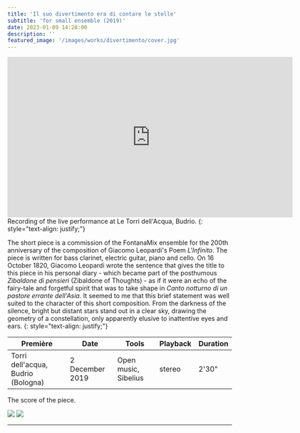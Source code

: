 ```yaml
---
title: 'Il suo divertimento era di contare le stelle'
subtitle: 'for small ensemble (2019)'
date: 2023-01-09 14:28:00
description: ''
featured_image: '/images/works/divertimento/cover.jpg'
---
```



<iframe src="https://player.vimeo.com/video/787572985" width="640" height="360" frameborder="0" allowfullscreen></iframe>
Recording of the live performance at Le Torri dell'Acqua, Budrio.
{: style="text-align: justify;"}

The short piece is a commission of the FontanaMix ensemble for the 200th anniversary of the composition of Giacomo Leopardi's Poem _L'Infinito_. The piece is written for bass clarinet, electric guitar, piano and cello.
On 16 October 1820, Giacomo Leopardi wrote the sentence that gives the title to this piece in his personal diary - which became part of the posthumous _Zibaldone di pensieri_ (Zibaldone of Thoughts) - as if it were an echo of the fairy-tale and forgetful spirit that was to take shape in _Canto notturno di un pastore errante dell'Asia_. It seemed to me that this brief statement was well suited to the character of this short composition. From the darkness of the silence, bright but distant stars stand out in a clear sky, drawing the geometry of a constellation, only apparently elusive to inattentive eyes and ears.
{: style="text-align: justify;"}


| Première                             | Date              | Tools                  | Playback   | Duration   |
|--------------------------------------|-------------------|------------------------|------------|------------|
| Torri dell'acqua, Budrio (Bologna)   | 2 December 2019   | Open music, Sibelius   | stereo     | 2'30"      |


The score of the piece.


<div class="gallery" data-columns="2">
	<img src="{{site.baseurl}}/images/works/divertimento/snippet-1.jpg">
	<img src="{{site.baseurl}}/images/works/divertimento/snippet-2.jpg">
</div>

---